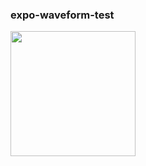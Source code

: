 ### expo-waveform-test

<img width="200" alt="" src="https://github.com/user-attachments/assets/0ef2862a-a6f6-4d83-a989-86c6b1bd9970" />
